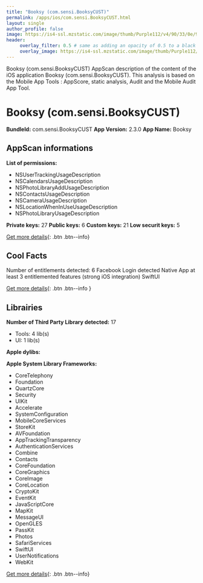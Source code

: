 ```yaml
---
title: "Booksy (com.sensi.BooksyCUST)"
permalink: /apps/ios/com.sensi.BooksyCUST.html
layout: single
author_profile: false
image: https://is4-ssl.mzstatic.com/image/thumb/Purple112/v4/90/33/0e/90330eb4-c993-9e6d-1827-a60d0deb74ae/AppIcon-1x_U007emarketing-0-5-0-85-220.png/512x512bb.jpg
header: 
     overlay_filter: 0.5 # same as adding an opacity of 0.5 to a black background
     overlay_image: https://is4-ssl.mzstatic.com/image/thumb/Purple112/v4/90/33/0e/90330eb4-c993-9e6d-1827-a60d0deb74ae/AppIcon-1x_U007emarketing-0-5-0-85-220.png/512x512bb.jpg
---
```

Booksy (com.sensi.BooksyCUST) AppScan description of the content of the iOS application Booksy (com.sensi.BooksyCUST). This analysis is based on the Mobile App Tools : AppScore, static analysis, Audit and the Mobile Audit App Tool.

# Booksy (com.sensi.BooksyCUST)

**BundleId:** com.sensi.BooksyCUST
**App Version:** 2.3.0
**App Name:** Booksy


## AppScan informations 

**List of permissions:** 
- NSUserTrackingUsageDescription
- NSCalendarsUsageDescription
- NSPhotoLibraryAddUsageDescription
- NSContactsUsageDescription
- NSCameraUsageDescription
- NSLocationWhenInUseUsageDescription
- NSPhotoLibraryUsageDescription
  
  
**Private keys:** 27
**Public keys:** 6
**Custom keys:** 21
**Low securit keys:** 5
  
[Get more details](/pricing.html){: .btn .btn--info}

## Cool Facts

Number of entitlements detected: 6
Facebook Login detected
Native App
at least 3 entitlemented features (strong iOS integration)
SwiftUI
  
[Get more details](/pricing.html){: .btn .btn--info }

## Librairies 
**Number of Third Party Library detected:** 17
- Tools: 4 lib(s)
- UI: 1 lib(s)


**Apple dylibs:**


**Apple System Library Frameworks:**
- CoreTelephony
- Foundation
- QuartzCore
- Security
- UIKit
- Accelerate
- SystemConfiguration
- MobileCoreServices
- StoreKit
- AVFoundation
- AppTrackingTransparency
- AuthenticationServices
- Combine
- Contacts
- CoreFoundation
- CoreGraphics
- CoreImage
- CoreLocation
- CryptoKit
- EventKit
- JavaScriptCore
- MapKit
- MessageUI
- OpenGLES
- PassKit
- Photos
- SafariServices
- SwiftUI
- UserNotifications
- WebKit


  
[Get more details](/pricing.html){: .btn .btn--info}

